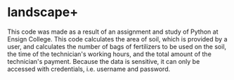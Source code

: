 # landscape+

This code was made as a result of an assignment and study of Python at Ensign College. This code calculates the area of soil, which is provided by a user, and calculates the number of bags of fertilizers to be used on the soil, the time of the technician's working hours, and the total amount of the technician's payment. Because the data is sensitive, it can only be accessed with credentials, i.e. username and password.
